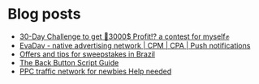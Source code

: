 # Blog posts
<!-- BLOG-POST-LIST:START -->
- [30-Day Challenge to get 🎯3000$ Profit⁉ a contest for myself✊](https://afflift.com/f/threads/30-day-challenge-to-get-%F0%9F%8E%AF3000-profit%E2%81%89-a-contest-for-myself%E2%9C%8A.9419/)
- [EvaDav - native advertising network | CPM | CPA | Push notifications](https://afflift.com/f/threads/evadav-native-advertising-network-cpm-cpa-push-notifications.1501/)
- [Offers and tips for sweepstakes in Brazil](https://afflift.com/f/threads/offers-and-tips-for-sweepstakes-in-brazil.9871/)
- [The Back Button Script Guide](https://afflift.com/f/threads/the-back-button-script-guide.8283/)
- [PPC traffic network for newbies  Help needed](https://afflift.com/f/threads/ppc-traffic-network-for-newbies-help-needed.9855/)
<!-- BLOG-POST-LIST:END -->
